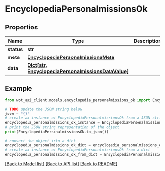 # EncyclopediaPersonalmissionsOk


## Properties

Name | Type | Description | Notes
------------ | ------------- | ------------- | -------------
**status** | **str** |  | 
**meta** | [**EncyclopediaPersonalmissionsMeta**](EncyclopediaPersonalmissionsMeta.md) |  | 
**data** | [**Dict[str, EncyclopediaPersonalmissionsDataValue]**](EncyclopediaPersonalmissionsDataValue.md) |  | 

## Example

```python
from wot_api_client.models.encyclopedia_personalmissions_ok import EncyclopediaPersonalmissionsOk

# TODO update the JSON string below
json = "{}"
# create an instance of EncyclopediaPersonalmissionsOk from a JSON string
encyclopedia_personalmissions_ok_instance = EncyclopediaPersonalmissionsOk.from_json(json)
# print the JSON string representation of the object
print(EncyclopediaPersonalmissionsOk.to_json())

# convert the object into a dict
encyclopedia_personalmissions_ok_dict = encyclopedia_personalmissions_ok_instance.to_dict()
# create an instance of EncyclopediaPersonalmissionsOk from a dict
encyclopedia_personalmissions_ok_from_dict = EncyclopediaPersonalmissionsOk.from_dict(encyclopedia_personalmissions_ok_dict)
```
[[Back to Model list]](../README.md#documentation-for-models) [[Back to API list]](../README.md#documentation-for-api-endpoints) [[Back to README]](../README.md)


